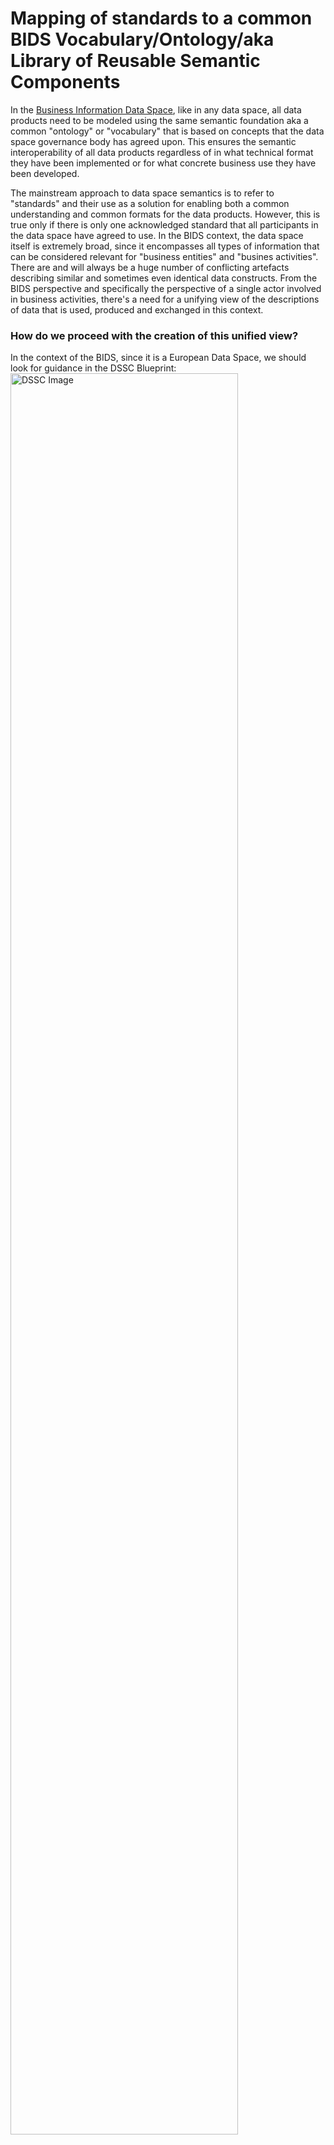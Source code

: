 # Mapping of standards to a common BIDS Vocabulary/Ontology/aka Library of Reusable Semantic Components
In the [Business Information Data Space](BIDS_Rulebook_v0.1.md), like in any data space, all data products need to be modeled using the same semantic foundation aka a common "ontology" or "vocabulary" that is based on concepts that the data space governance body has agreed upon. This ensures the semantic interoperability of all data products regardless of in what technical format they have been implemented or for what concrete business use they have been developed.
<p>The mainstream approach to data space semantics is to refer to "standards" and their use as a solution for enabling both a common understanding and common formats for the data products. However, this is true only if there is only one acknowledged standard that all participants in the data space have agreed to use. In the BIDS context, the data space itself is extremely broad, since it encompasses all types of information that can be considered relevant for "business entities" and "busines activities". There are and will always be a huge number of conflicting artefacts describing similar and sometimes even identical data constructs. From the BIDS perspective and specifically the perspective of a single actor involved in business activities, there's a need for a unifying view of the descriptions of data that is used, produced and exchanged in this context. 
  
### How do we proceed with the creation of this unified view?
In the context of the BIDS, since it is a European Data Space, we should look for guidance in the DSSC Blueprint:
<img src="https://dssc.eu/download/attachments/357075098/image-20240214-145201.png" alt="DSSC Image" width="85%"/>
<p>The different "standards" mentioned previously can in this context be seen as instances of different "vocabulary based ontologies" that need to be mapped together into one "master vocabulary/ontology" for the data space. (The distinction between the terms "vocabulary" and "ontology" is unfortunately not universally accepted, which sometimes leads to confusion.)
<p></p>The Finnish Ministry of Finance and the Digitalization Agency DVV have developed a integrated toolset for the creation of all of the artefacts described in the DSSC modeling approach in the picture. One of the key benefits of this "Interoperability Platform" is the fact that it enables 

- the seamless creation of a "linked chain" of data descriptions, ending not only at the metadata level but leading to actual data products in various technical formats like W3C Verifiable Credentials 
- the linking of external vocabularies and ontologies to the data description artefacts that are modeled manually with the IoP tools; aka linking for instance a class or property in a IoP developed model to a class or property in an external vocabulary/ontology

The process for the creation of data products that are based on "interlinked" data desriptions, which are inheretly semantically interoperable is as follows:

1. Define the essential concepts that are needed for commonly developed descriptions of the data products involved by creating a SKOS Ontology with the Terminologies tool of the IoP
2. Model a Business Information Core Vocabulary (BICV) with the Data Vocabularies tool of the IoP
3. Choose which external standards, vocabularies, reference data models or ontologies the BIDS data product descriptions need to be aligned with (a proposal for a list of these can be found at the end of this document)
4. Link the classes, attributes and associations in the BICV to the relevant classes and properties in the external models (namespaces) decided upon in step 3; NB: actual linking to external namespaces requires that the vocabularies/ontologies are W3C Semantic Web / Linked Data compliant aka have resolvable URIs and have content negotiation enabled on the publication server > this issue needs to be addressed specifically by the BIDS Governance Body
5. Model unique data products as application profiles (SHACL Shapes), reusing the reusable components of the BICV and the accompanying code lists created with the Reference Data tool of the IoP
6. Produce actual data product schemas by using the Export feature of the Data Vocabularies tool; the SHACL Shape application profile is converted to either JSON-LD, JSON, RDF, Turtle, OpenAPI or other necessary technical formats.
7. Outside the scope of the Semantic Group Work; use the created data product descriptions (preferrably as JSON-LD schemas) to map data sets in legacy systems to the semantically interoperable schema and publish the data sharing mechanism in a data catalogue or another applicable format that enables the discovery of the data products that are on offer.

Annex 1: List of external vocabularies/ontologies relevant for BIDS

Directly linkable as W3C Linked Data
- UN/CEFACT BSP Vocabulary
- UN/CEFACT DPP Vocabulary
- Schema.org
- FOAF
- GS1 Vocabulary
- FEDeRATED ontologies
- ELM European Learning Model

 Vocabularies/ontologies that need minor or major revisions in order to be compatible
- UN/CEFACT CCL
- IATA One Record
- UBL 2.x
- EU Core Person vocabulary
- EU Core Business vocabulary
- EU Core Location vocabulary
- EU Core Criterion and Core Evidence Vocabulary
- W3C Registered Organization Vocabulary
- W3C Legal Entity Vocabulary
- W3C Asset Description Metadata Schema
- WCO Data Model

